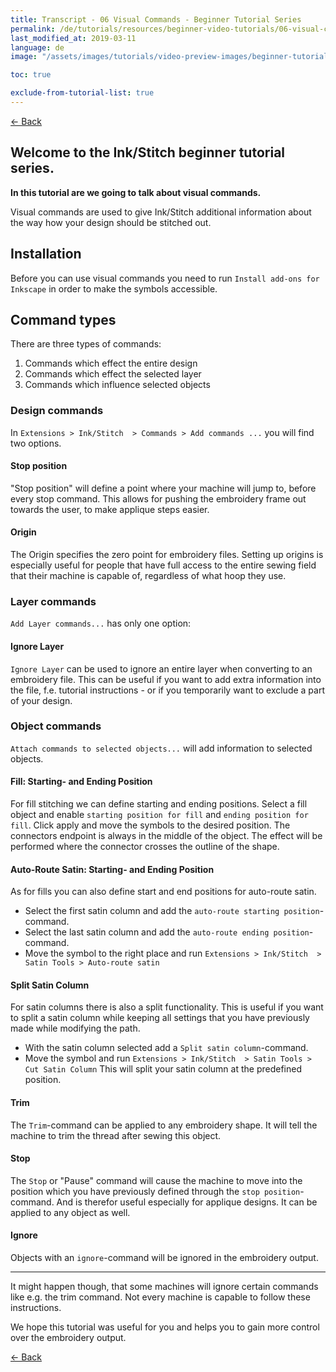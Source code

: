 ```yaml
---
title: Transcript - 06 Visual Commands - Beginner Tutorial Series
permalink: /de/tutorials/resources/beginner-video-tutorials/06-visual-commands-transcript
last_modified_at: 2019-03-11
language: de
image: "/assets/images/tutorials/video-preview-images/beginner-tutorial-series.png"

toc: true

exclude-from-tutorial-list: true
---
```

[← Back](/de/tutorials/resources/beginner-video-tutorials/)

## Welcome to the Ink/Stitch beginner tutorial series.

**In this tutorial are we going to talk about visual commands.**

Visual commands are used to give Ink/Stitch additional information about the way how your design should be stitched out.

## Installation

Before you can use visual commands you need to run `Install add-ons for Inkscape` in order to make the symbols accessible.


## Command types

There are three types of commands:

1. Commands which effect the entire design
2. Commands which effect the selected layer
3. Commands which influence selected objects

### Design commands

In `Extensions > Ink/Stitch  > Commands > Add commands ...` you will find two options.

#### Stop position

"Stop position" will define a point where your machine will jump to, before every stop command.
This allows for pushing the embroidery frame out towards the user, to make applique steps easier.

#### Origin

The Origin specifies the zero point for embroidery files.
Setting up origins is especially useful for people that have full access to the entire sewing field that their machine is capable of, regardless of what hoop they use.

### Layer commands

`Add Layer commands...` has only one option:

#### Ignore Layer

`Ignore Layer` can be used to ignore an entire layer when converting to an embroidery file.
This can be useful if you want to add extra information into the file, f.e. tutorial instructions - or if you temporarily want to exclude a part of your design.

### Object commands

`Attach commands to selected objects...` will add information to selected objects.

#### Fill: Starting- and Ending Position

For fill stitching we can define starting and ending positions. Select a fill object and enable `starting position for fill` and `ending position for fill`.
Click apply and move the symbols to the desired position.
The connectors endpoint is always in the middle of the object. The effect will be performed where the connector crosses the outline of the shape.

#### Auto-Route Satin: Starting- and Ending Position

As for fills you can also define start and end positions for auto-route satin.
* Select the first satin column and add the `auto-route starting position`-command.
* Select the last satin column and add the `auto-route ending position`-command.
* Move the symbol to the right place and run `Extensions > Ink/Stitch  > Satin Tools > Auto-route satin`

#### Split Satin Column

For satin columns there is also a split functionality.
This is useful if you want to split a satin column while keeping all settings that you have previously made while modifying the path.
* With the satin column selected add a `Split satin column`-command.
* Move the symbol and run `Extensions > Ink/Stitch  > Satin Tools > Cut Satin Column`
This will split your satin column at the predefined position.

#### Trim

The `Trim`-command can be applied to any embroidery shape.
It will tell the machine to trim the thread after sewing this object.

#### Stop

The `Stop` or "Pause" command will cause the machine to move into the position which you have previously defined through the `stop position`-command.
And is therefor useful especially for applique designs.
It can be applied to any object as well.

#### Ignore

Objects with an `ignore`-command will be ignored in the embroidery output.

---

It might happen though, that some machines will ignore certain commands like e.g. the trim command.
Not every machine is capable to follow these instructions.

We hope this tutorial was useful for you and helps you to gain more control over the embroidery output.

[← Back](/tutorials/resources/beginner-video-tutorials/)
